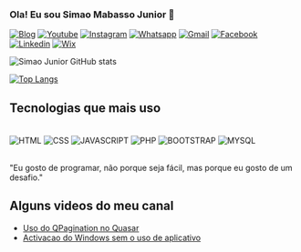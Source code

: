 

### Ola! Eu sou Simao Mabasso Junior 👋

[![Blog](https://img.shields.io/badge/Blogger-FF5722?style=for-the-badge&logo=blogger&logoColor=white)](https://simaotechservices.blogspot.com/)
[![Youtube](https://img.shields.io/badge/YouTube-FF0000?style=for-the-badge&logo=youtube&logoColor=white)](https://www.youtube.com/c/simaotechservices)
[![Instagram](https://img.shields.io/badge/Instagram-E4405F?style=for-the-badge&logo=instagram&logoColor=white)](https://www.instagram.com/simaojunioroficial10/)
[![Whatsapp](https://img.shields.io/badge/WhatsApp-25D366?style=for-the-badge&logo=whatsapp&logoColor=white)](https://api.whatsapp.com/send?phone=+258848564731)
[![Gmail](https://img.shields.io/badge/Gmail-D14836?style=for-the-badge&logo=gmail&logoColor=white)](simaomabasso87@gmail.com)
[![Facebook](https://img.shields.io/badge/Facebook-1877F2?style=for-the-badge&logo=facebook&logoColor=white)](https://web.facebook.com/simaojunior.mabasso)
[![Linkedin](https://img.shields.io/badge/LinkedIn-0077B5?style=for-the-badge&logo=linkedin&logoColor=white)](https://www.linkedin.com/in/simao-mabasso-junior-84ba74218/)
[![Wix](https://img.shields.io/badge/Wix-000?style=for-the-badge&logo=wix&logoColor=white)]()

![Simao Junior GitHub stats](https://github-readme-stats.vercel.app/api?username=simaoJr87&show_icons=true&theme=radical) 

[![Top Langs](https://github-readme-stats.vercel.app/api/top-langs/?username=simaoJr87&layout=donut)](https://github.com/simaoJr87github-readme-stats)

## Tecnologias que mais uso

<div style="display: inline_block"><br/>
    <img align="center" alt="HTML" src="https://img.shields.io/badge/HTML-239120?style=for-the-badge&logo=html5&logoColor=white"/>
    <img align="center" alt="CSS" src="https://img.shields.io/badge/CSS-239120?&style=for-the-badge&logo=css3&logoColor=white"/>
    <img align="center" alt="JAVASCRIPT" src="https://img.shields.io/badge/JavaScript-F7DF1E?style=for-the-badge&logo=javascript&logoColor=black"/>
    <img align="center" alt="PHP" src="https://img.shields.io/badge/PHP-777BB4?style=for-the-badge&logo=php&logoColor=white"/>
    <img align="center" alt="BOOTSTRAP" src="https://img.shields.io/badge/Bootstrap-563D7C?style=for-the-badge&logo=bootstrap&logoColor=white"/>
    <img align="center" alt="MYSQL" src="https://img.shields.io/badge/MySQL-00000F?style=for-the-badge&logo=mysql&logoColor=white"/>
</div><br/>

"Eu gosto de programar, não porque seja fácil, mas porque eu gosto de um desafio."

## Alguns videos do meu canal 
- [Uso do QPagination no Quasar](https://www.youtube.com/watch?v=IuIIcYJRMwU&t=8s) </br>
- [Activacao do Windows sem o uso de aplicativo](https://www.youtube.com/watch?v=B51T1QOWn0I)
